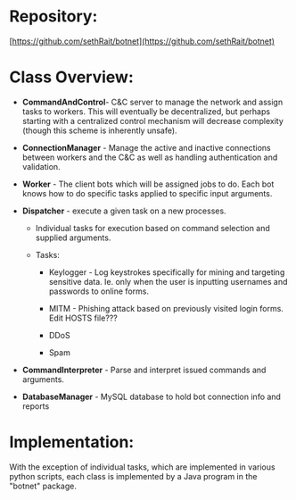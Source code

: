# Repository:

[https://github.com/sethRait/botnet](https://github.com/sethRait/botnet)

# Class Overview:

* **CommandAndControl**- C&C server to manage the network and assign tasks to workers.  This will eventually be decentralized, but perhaps starting with a centralized control mechanism will decrease complexity (though this scheme is inherently unsafe).

* **ConnectionManager** - Manage the active and inactive connections between workers and the C&C as well as handling authentication and validation.

* **Worker** - The client bots which will be assigned jobs to do.  Each bot knows how to do specific tasks applied to specific input arguments.

* **Dispatcher** - execute a given task on a new processes.

    * Individual tasks for execution based on command selection and supplied arguments.

    * Tasks:

        * Keylogger - Log keystrokes specifically for mining and targeting sensitive data.  Ie. only when the user is inputting usernames and passwords to online forms.

        * MITM - Phishing attack based on previously visited login forms.  Edit HOSTS file???

        * DDoS

        * Spam

* **CommandInterpreter** - Parse and interpret issued commands and arguments.

* **DatabaseManager** - MySQL database to hold bot connection info and reports

# Implementation:

With the exception of individual tasks, which are implemented in various python scripts, each class is implemented by a Java program in the "botnet" package.
